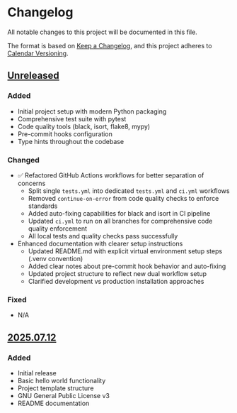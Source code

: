 # Changelog

<!-- markdownlint-disable MD024 -->

All notable changes to this project will be documented in this file.

The format is based on [Keep a Changelog](https://keepachangelog.com/en/1.0.0/),
and this project adheres to [Calendar Versioning](https://calver.org/).

## [Unreleased]

### Added
- Initial project setup with modern Python packaging
- Comprehensive test suite with pytest
- Code quality tools (black, isort, flake8, mypy)
- Pre-commit hooks configuration
- Type hints throughout the codebase

### Changed
- ✅ Refactored GitHub Actions workflows for better separation of concerns
  - Split single `tests.yml` into dedicated `tests.yml` and `ci.yml` workflows
  - Removed `continue-on-error` from code quality checks to enforce standards
  - Added auto-fixing capabilities for black and isort in CI pipeline
  - Updated `ci.yml` to run on all branches for comprehensive code quality enforcement
  - All local tests and quality checks pass successfully
- Enhanced documentation with clearer setup instructions
  - Updated README.md with explicit virtual environment setup steps (.venv convention)
  - Added clear notes about pre-commit hook behavior and auto-fixing
  - Updated project structure to reflect new dual workflow setup
  - Clarified development vs production installation approaches

### Fixed
- N/A

## [2025.07.12]

### Added
- Initial release
- Basic hello world functionality
- Project template structure
- GNU General Public License v3
- README documentation

[Unreleased]: https://github.com/JacobPEvans/python-template/compare/v2025.07.12...HEAD
[2025.07.12]: https://github.com/JacobPEvans/python-template/releases/tag/v2025.07.12

